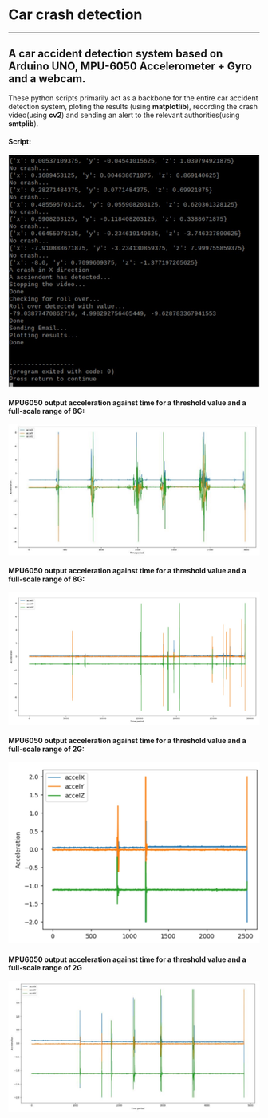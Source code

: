 # Car crash detection
---
## A car accident detection system based on Arduino UNO, MPU-6050 Accelerometer + Gyro and a webcam.
These python scripts primarily act as a backbone for the entire car accident detection system, ploting the results (using **matplotlib**), recording the crash video(using **cv2**) and sending an alert to the relevant authorities(using **smtplib**).
<br />
#### Script:
![output](sc/script_output.jpg)
<br />
#### MPU6050 output acceleration against time for a threshold value and a full-scale range of 8G:
![output](sc/plot_1.jpg)
<br />
#### MPU6050 output acceleration against time for a threshold value and a full-scale range of 8G:
![output](sc/plot_2.jpg)
<br />
#### MPU6050 output acceleration against time for a threshold value and a full-scale range of 2G:
![output](sc/plot_3.jpg)
<br />
#### MPU6050 output acceleration against time for a threshold value and a full-scale range of 2G
![output](sc/plot_4.jpg)

